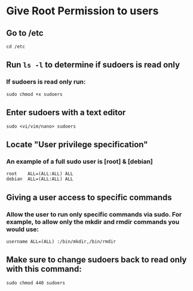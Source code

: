 # Give Root Permission to users 
## Go to /etc
```
cd /etc
```
## Run ```ls -l``` to determine if sudoers is read only
### If sudoers is read only run:
```
sudo chmod +x sudoers 
```
## Enter sudoers with a text editor
```
sudo <vi/vim/nano> sudoers
```

## Locate "User privilege specification"
### An example of a full sudo user is [root] & [debian]
```
root    ALL=(ALL:ALL) ALL
debian  ALL=(ALL:ALL) ALL
```

## Giving a user access to specific commands 
### Allow the user to run only specific commands via sudo. For example, to allow only the mkdir and rmdir commands you would use:
```
username ALL=(ALL) :/bin/mkdir,/bin/rmdir
```

## Make sure to change sudoers back to read only with this command:
```
sudo chmod 440 sudoers 
```
